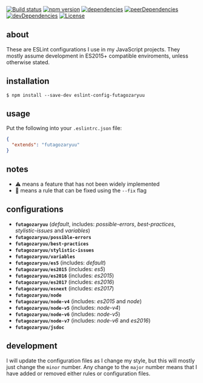 [![Build status](https://img.shields.io/travis/futagoza/eslint-config-futagozaryuu)](https://travis-ci.org/futagoza/eslint-config-futagozaryuu)
[![npm version](https://img.shields.io/npm/v/eslint-config-futagozaryuu.svg)](https://www.npmjs.com/package/eslint-config-futagozaryuu)
[![dependencies](https://img.shields.io/david/futagoza/eslint-config-futagozaryuu.svg)](https://david-dm.org/futagoza/eslint-config-futagozaryuu)
[![peerDependencies](https://img.shields.io/david/peer/futagoza/eslint-config-futagozaryuu.svg)](https://david-dm.org/futagoza/eslint-config-futagozaryuu#info=peerDependencies)
[![devDependencies](https://img.shields.io/david/dev/futagoza/eslint-config-futagozaryuu.svg)](https://david-dm.org/futagoza/eslint-config-futagozaryuu#info=devDependencies)
[![License](https://img.shields.io/badge/license-mit-blue.svg)](https://opensource.org/licenses/MIT)

## about

These are ESLint configurations I use in my JavaScript projects. They mostly assume development in ES2015+ compatible enviroments, unless otherwise stated.

## installation

```console
$ npm install --save-dev eslint-config-futagozaryuu
```

## usage

Put the following into your `.eslintrc.json` file:

```json
{
  "extends": "futagozaryuu"
}
```

## notes

- ⚠️ means a feature that has not been widely implemented
- 📝 means a rule that can be fixed using the `--fix` flag

## configurations

- __`futagozaryuu`__ (_default_, includes: _possible-errors_, _best-practices_, _stylistic-issues_ and _variables_)
- __`futagozaryuu/possible-errors`__
- __`futagozaryuu/best-practices`__
- __`futagozaryuu/stylistic-issues`__
- __`futagozaryuu/variables`__
- __`futagozaryuu/es5`__ (includes: _default_)
- __`futagozaryuu/es2015`__ (includes: _es5_)
- __`futagozaryuu/es2016`__ (includes: _es2015_)
- __`futagozaryuu/es2017`__ (includes: _es2016_)
- __`futagozaryuu/esnext`__ (includes: _es2017_)
- __`futagozaryuu/node`__
- __`futagozaryuu/node-v4`__ (includes: _es2015_ and _node_)
- __`futagozaryuu/node-v5`__ (includes: _node-v4_)
- __`futagozaryuu/node-v6`__ (includes: _node-v5_)
- __`futagozaryuu/node-v7`__ (includes: _node-v6_ and _es2016_)
- __`futagozaryuu/jsdoc`__

## development

I will update the configuration files as I change my style, but this will mostly just change the `minor` number.
Any change to the `major` number means that I have added or removed either rules or configuration files.
